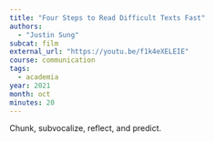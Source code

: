 ```yaml
---
title: "Four Steps to Read Difficult Texts Fast"
authors:
  - "Justin Sung"
subcat: film
external_url: "https://youtu.be/f1k4eXELEIE"
course: communication
tags:
  - academia
year: 2021
month: oct
minutes: 20
---
```


Chunk, subvocalize, reflect, and predict.

